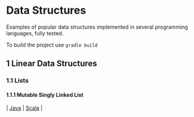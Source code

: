 # Data Structures

Examples of popular data structures implemented in several programming languages, fully tested.

To build the project use `gradle build`

## 1 Linear Data Structures
### 1.1 Lists
#### 1.1.1 Mutable Singly Linked List
| [Java](src/main/java/org/zezutom/datastructures/java/linear/list/MutableSinglyLinkedList.java) | [Scala](./src/main/scala/org/zezutom/datastructures/scala/linear/list/MutableSinglyLinkedList.scala) |

